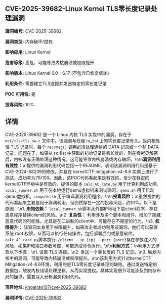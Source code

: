 ## CVE-2025-39682-Linux Kernel TLS零长度记录处理漏洞

**漏洞编号:** CVE-2025-39682

**漏洞类型:** 内存破坏/提权

**影响应用:** Linux Kernel

**危害等级:** 高危，可能导致内核崩溃或权限提升

**影响版本:** Linux Kernel 6.0 - 6.17 (不包含已修复版本)

**利用条件:** 需要建立TLS连接并发送特定的零长度记录

**POC 可用性:** 是

**投毒风险:** 10%

## 详情

CVE-2025-39682 是一个 Linux 内核 TLS 实现中的漏洞，存在于 `net/tls/tls_sw.c` 文件中。该漏洞与处理 rx_list 上的零长度记录有关。当内核处理 TLS 记录时，每个 `recvmsg()` 调用必须处理连续的 DATA 记录或一个非 DATA 记录。问题在于，如果从 rx_list 中获取的初始记录是零长度的，则在零拷贝解密后，内核没有正确处理这种情况。这可能导致内核崩溃或内存破坏。\n\n**漏洞利用有效性：**\n提供的漏洞利用代码包括一个README，表明该漏洞利用代码是基于CVE-2024-58239的修改，并且在 kernelCTF mitigation-v4-6.6 实例上进行了测试，成功率为79/100。因此，该POC代码看起来是有效的，至少在特定的kernelCTF环境中是有效的。提供的脚本 `calc_AC_rate.py`  用于计算利用成功率,  `local_runner.sh`  用于在本地运行qemu虚拟机来测试漏洞，`qemu.sh` 用于启动qemu虚拟机。`compile.sh` 用于编译漏洞利用程序。\n\n**投毒风险：**\n虽然提供的代码看起来主要是用于漏洞利用，但仍然存在一定的投毒风险，约10%。以下是原因：\n1. **未知依赖：** `local_runner.sh`脚本从外部IP地址下载client程序，存在恶意程序替换client的风险。\n2. **复杂性：**  利用涉及多个脚本和组件，增加了隐藏恶意代码的可能性。尤其是在二进制的client中，可能存在不期望的行为。\n3. **权限提升：** 该漏洞本身用于权限提升，如果攻击者成功利用该漏洞，他们可以获得系统 root 权限，从而可以执行任何操作，包括部署后门或恶意软件。`calc_AC_rate.py`脚本执行`./client --ip {ip} --port {port}`存在参数注入的风险，如果IP和端口参数可控，可能造成命令执行。\n\n**利用方式：**\n利用方式涉及以下步骤：\n1.  设置 TLS 连接。\n2.  发送一个零长度的 TLS 记录。\n3.  触发内核中的漏洞，可能导致内核崩溃或权限提升。\n\n该利用方式针对kernelCTF Mitigation-v4-6.6环境，利用的是TLS零长度记录处理的缺陷。通过发送特定的数据包，触发内核错误处理逻辑，从而实现提权。具体实现细节可能涉及到内存布局的操纵，需要深入分析漏洞利用代码。

**项目地址:** [khoatran107/cve-2025-39682](https://github.com/khoatran107/cve-2025-39682)

**漏洞详情:** [CVE-2025-39682](https://nvd.nist.gov/vuln/detail/CVE-2025-39682)